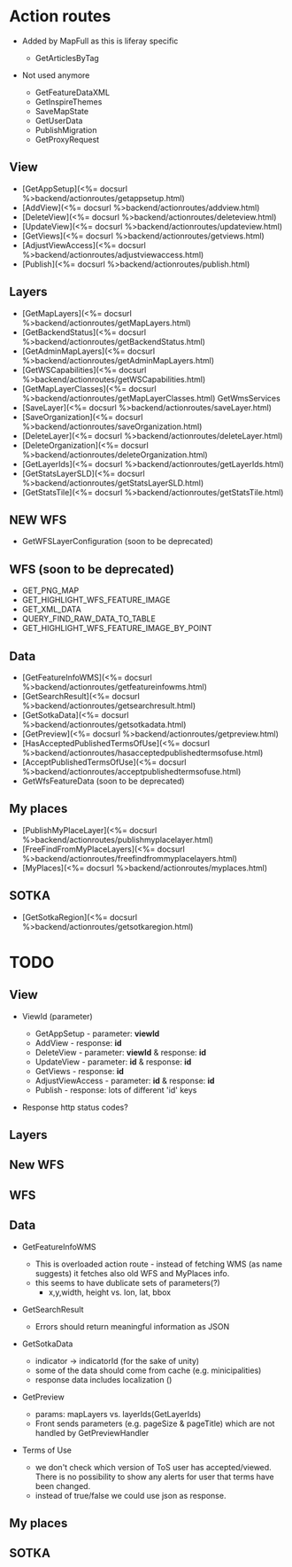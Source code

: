 # Action routes

* Added by MapFull as this is liferay specific
    - GetArticlesByTag

* Not used anymore
    - GetFeatureDataXML
    - GetInspireThemes
    - SaveMapState
    - GetUserData
    - PublishMigration
    - GetProxyRequest

## View
- [GetAppSetup](<%= docsurl %>backend/actionroutes/getappsetup.html)
- [AddView](<%= docsurl %>backend/actionroutes/addview.html)
- [DeleteView](<%= docsurl %>backend/actionroutes/deleteview.html)
- [UpdateView](<%= docsurl %>backend/actionroutes/updateview.html)
- [GetViews](<%= docsurl %>backend/actionroutes/getviews.html)
- [AdjustViewAccess](<%= docsurl %>backend/actionroutes/adjustviewaccess.html)
- [Publish](<%= docsurl %>backend/actionroutes/publish.html)

## Layers
- [GetMapLayers](<%= docsurl %>backend/actionroutes/getMapLayers.html)
- [GetBackendStatus](<%= docsurl %>backend/actionroutes/getBackendStatus.html)
- [GetAdminMapLayers](<%= docsurl %>backend/actionroutes/getAdminMapLayers.html)
- [GetWSCapabilities](<%= docsurl %>backend/actionroutes/getWSCapabilities.html)
- [GetMapLayerClasses](<%= docsurl %>backend/actionroutes/getMapLayerClasses.html)
GetWmsServices
- [SaveLayer](<%= docsurl %>backend/actionroutes/saveLayer.html)
- [SaveOrganization](<%= docsurl %>backend/actionroutes/saveOrganization.html)
- [DeleteLayer](<%= docsurl %>backend/actionroutes/deleteLayer.html)
- [DeleteOrganization](<%= docsurl %>backend/actionroutes/deleteOrganization.html)
- [GetLayerIds](<%= docsurl %>backend/actionroutes/getLayerIds.html)
- [GetStatsLayerSLD](<%= docsurl %>backend/actionroutes/getStatsLayerSLD.html)
- [GetStatsTile](<%= docsurl %>backend/actionroutes/getStatsTile.html)

## NEW WFS
- GetWFSLayerConfiguration (soon to be deprecated)

## WFS (soon to be deprecated)
- GET\_PNG\_MAP 
- GET\_HIGHLIGHT\_WFS\_FEATURE\_IMAGE
- GET\_XML\_DATA
- QUERY\_FIND\_RAW\_DATA\_TO\_TABLE
- GET\_HIGHLIGHT\_WFS\_FEATURE\_IMAGE\_BY\_POINT

## Data
- [GetFeatureInfoWMS](<%= docsurl %>backend/actionroutes/getfeatureinfowms.html)
- [GetSearchResult](<%= docsurl %>backend/actionroutes/getsearchresult.html)
- [GetSotkaData](<%= docsurl %>backend/actionroutes/getsotkadata.html)
- [GetPreview](<%= docsurl %>backend/actionroutes/getpreview.html)
- [HasAcceptedPublishedTermsOfUse](<%= docsurl %>backend/actionroutes/hasacceptedpublishedtermsofuse.html)
- [AcceptPublishedTermsOfUse](<%= docsurl %>backend/actionroutes/acceptpublishedtermsofuse.html)
- GetWfsFeatureData (soon to be deprecated)

## My places
- [PublishMyPlaceLayer](<%= docsurl %>backend/actionroutes/publishmyplacelayer.html)
- [FreeFindFromMyPlaceLayers](<%= docsurl %>backend/actionroutes/freefindfrommyplacelayers.html)
- [MyPlaces](<%= docsurl %>backend/actionroutes/myplaces.html)

## SOTKA
- [GetSotkaRegion](<%= docsurl %>backend/actionroutes/getsotkaregion.html)


# TODO
## View
* ViewId (parameter)
 	- GetAppSetup - parameter: **viewId**
 	- AddView - response: **id**
 	- DeleteView - parameter: **viewId**  & response: **id**
 	- UpdateView - parameter: **id** & response: **id**
 	- GetViews - response: **id**
 	- AdjustViewAccess - parameter: **id** & response: **id**
 	- Publish - response: lots of different 'id' keys

* Response http status codes? 

## Layers

## New WFS
## WFS
## Data

* GetFeatureInfoWMS
	- This is overloaded action route - instead of fetching WMS (as name suggests) it fetches also old WFS and MyPlaces info.
	- this seems to have dublicate sets of parameters(?)
		- x,y,width, height vs. lon, lat, bbox
* GetSearchResult
	- Errors should return meaningful information as JSON
* GetSotkaData 
	- indicator -> indicatorId (for the sake of unity)
	- some of the data should come from cache (e.g. minicipalities)
	- response data includes localization ()
* GetPreview
	- params: mapLayers vs. layerIds(GetLayerIds)
	- Front sends parameters (e.g. pageSize & pageTitle) which are not handled by GetPreviewHandler
	
* Terms of Use
	- we don't check which version of ToS user has accepted/viewed. There is no possibility to show any alerts for user that terms have been changed.
	- instead of true/false we could use json as response.

## My places
## SOTKA
